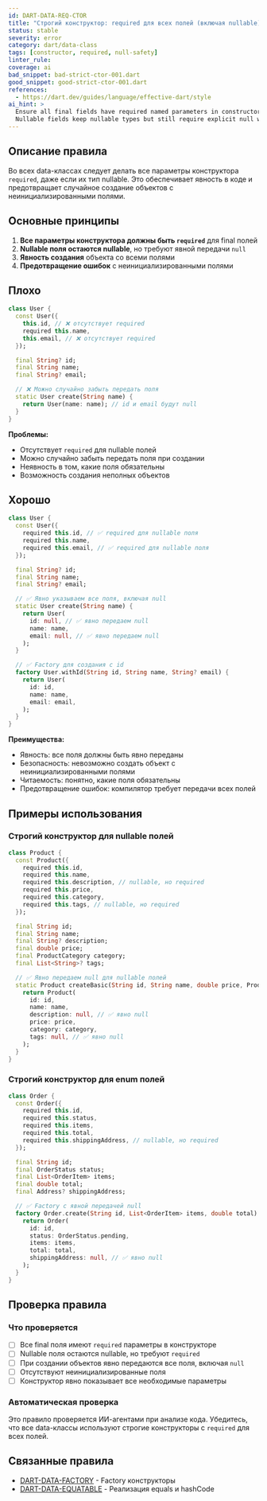 ```yaml
---
id: DART-DATA-REQ-CTOR
title: "Строгий конструктор: required для всех полей (включая nullable)"
status: stable
severity: error
category: dart/data-class
tags: [constructor, required, null-safety]
linter_rule:
coverage: ai
bad_snippet: bad-strict-ctor-001.dart
good_snippet: good-strict-ctor-001.dart
references:
  - https://dart.dev/guides/language/effective-dart/style
ai_hint: >
  Ensure all final fields have required named parameters in constructor.
  Nullable fields keep nullable types but still require explicit null when creating an object.
---
```


## Описание правила

Во всех data-классах следует делать все параметры конструктора `required`, даже если их тип nullable. Это обеспечивает явность в коде и предотвращает случайное создание объектов с неинициализированными полями.

## Основные принципы

1. **Все параметры конструктора должны быть `required`** для final полей
2. **Nullable поля остаются nullable**, но требуют явной передачи `null`
3. **Явность создания** объекта со всеми полями
4. **Предотвращение ошибок** с неинициализированными полями

## Плохо

```dart:docs/examples/bad/bad-strict-ctor-001.dart
class User {
  const User({
    this.id, // ❌ отсутствует required
    required this.name,
    this.email, // ❌ отсутствует required
  });

  final String? id;
  final String name;
  final String? email;

  // ❌ Можно случайно забыть передать поля
  static User create(String name) {
    return User(name: name); // id и email будут null
  }
}
```

**Проблемы:**
- Отсутствует `required` для nullable полей
- Можно случайно забыть передать поля при создании
- Неявность в том, какие поля обязательны
- Возможность создания неполных объектов

## Хорошо

```dart:docs/examples/good/good-strict-ctor-001.dart
class User {
  const User({
    required this.id, // ✅ required для nullable поля
    required this.name,
    required this.email, // ✅ required для nullable поля
  });

  final String? id;
  final String name;
  final String? email;

  // ✅ Явно указываем все поля, включая null
  static User create(String name) {
    return User(
      id: null, // ✅ явно передаем null
      name: name,
      email: null, // ✅ явно передаем null
    );
  }

  // ✅ Factory для создания с id
  factory User.withId(String id, String name, String? email) {
    return User(
      id: id,
      name: name,
      email: email,
    );
  }
}
```

**Преимущества:**
- Явность: все поля должны быть явно переданы
- Безопасность: невозможно создать объект с неинициализированными полями
- Читаемость: понятно, какие поля обязательны
- Предотвращение ошибок: компилятор требует передачи всех полей

## Примеры использования

### Строгий конструктор для nullable полей

```dart
class Product {
  const Product({
    required this.id,
    required this.name,
    required this.description, // nullable, но required
    required this.price,
    required this.category,
    required this.tags, // nullable, но required
  });

  final String id;
  final String name;
  final String? description;
  final double price;
  final ProductCategory category;
  final List<String>? tags;

  // ✅ Явно передаем null для nullable полей
  static Product createBasic(String id, String name, double price, ProductCategory category) {
    return Product(
      id: id,
      name: name,
      description: null, // ✅ явно null
      price: price,
      category: category,
      tags: null, // ✅ явно null
    );
  }
}
```

### Строгий конструктор для enum полей

```dart
class Order {
  const Order({
    required this.id,
    required this.status,
    required this.items,
    required this.total,
    required this.shippingAddress, // nullable, но required
  });

  final String id;
  final OrderStatus status;
  final List<OrderItem> items;
  final double total;
  final Address? shippingAddress;

  // ✅ Factory с явной передачей null
  factory Order.create(String id, List<OrderItem> items, double total) {
    return Order(
      id: id,
      status: OrderStatus.pending,
      items: items,
      total: total,
      shippingAddress: null, // ✅ явно null
    );
  }
}
```

## Проверка правила

### Что проверяется

- [ ] Все final поля имеют `required` параметры в конструкторе
- [ ] Nullable поля остаются nullable, но требуют `required`
- [ ] При создании объектов явно передаются все поля, включая `null`
- [ ] Отсутствуют неинициализированные поля
- [ ] Конструктор явно показывает все необходимые параметры

### Автоматическая проверка

Это правило проверяется ИИ-агентами при анализе кода. Убедитесь, что все data-классы используют строгие конструкторы с `required` для всех полей.

## Связанные правила

- [DART-DATA-FACTORY](DART-DATA-FACTORY.md) - Factory конструкторы
- [DART-DATA-EQUATABLE](DART-DATA-EQUATABLE.md) - Реализация equals и hashCode

